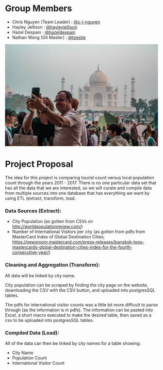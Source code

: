 # Group Members
* Chris Nguyen (Team Leader) : [@c-l-nguyen](https://github.com/c-l-nguyen)
* Hayley Jellison : [@hayleyjellison](https://github.com/hayleyjellison)
* Hazel Despain : [@hazeldespain](https://github.com/hazeldespain)
* Nathan Wong (Git Master) : [@toestie](https://github.com/toestie)

![TouristBanner](./Resources/images/touriststock.jpeg)

# Project Proposal
The idea for this project is comparing tourist count versus local population count through the years 2011 - 2017. There is no one particular data set that has all the data that we are interested, so we will curate and compile data from multiple sources into one database that has everything we want by using ETL (extract, transform, load.

### Data Sources (Extract):
* City Population (as gotten from CSVs on http://worldpopulationreview.com/)
* Number of International Visitors per city (as gotten from pdfs from MasterCard Index of Global Destination Cities; https://newsroom.mastercard.com/press-releases/bangkok-tops-mastercards-global-destination-cities-index-for-the-fourth-consecutive-year/)

### Cleaning and Aggregation (Transform):
All data will be linked by city name.

City population can be scraped by finding the city page on the website, downloading the CSV with the CSV button, and uploaded into postgresSQL tables.

The pdfs for international visitor counts was a little bit more difficult to parse through (as the information is in pdfs). The information can be pasted into Excel, a short macro executed to make the desired table, then saved as a csv to be uploaded into postgresSQL tables.

### Compiled Data (Load):
All of the data can then be linked by city names for a table showing:
* City Name
* Population Count
* International Visitor Count
